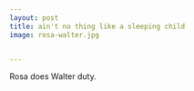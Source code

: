 ```yaml
---
layout: post
title: ain't no thing like a sleeping child
image: rosa-walter.jpg


---
```

Rosa does Walter duty.
